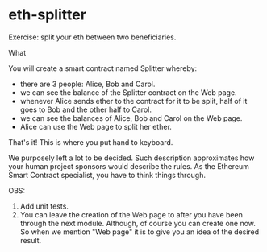 # eth-splitter
Exercise: split your eth between two beneficiaries.

What

You will create a smart contract named Splitter whereby:

- there are 3 people: Alice, Bob and Carol.
- we can see the balance of the Splitter contract on the Web page.
- whenever Alice sends ether to the contract for it to be split, half of it goes to Bob and the other half to Carol.
- we can see the balances of Alice, Bob and Carol on the Web page.
- Alice can use the Web page to split her ether.

That's it! This is where you put hand to keyboard.

We purposely left a lot to be decided. Such description approximates how your human project sponsors would describe the rules. As the Ethereum Smart Contract specialist, you have to think things through.

OBS:
1) Add unit tests.
2) You can leave the creation of the Web page to after you have been through the next module. Although, of course you can create one now. So when we mention "Web page" it is to give you an idea of the desired result.
